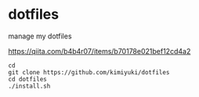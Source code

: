 # dotfiles
manage my dotfiles

https://qiita.com/b4b4r07/items/b70178e021bef12cd4a2


```
cd 
git clone https://github.com/kimiyuki/dotfiles
cd dotfiles
./install.sh
```
